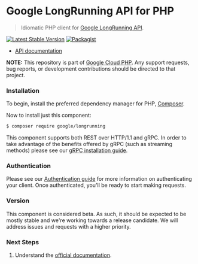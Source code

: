 # Google LongRunning API for PHP

> Idiomatic PHP client for [Google LongRunning API](https://cloud.google.com/service-infrastructure/docs/service-management/reference/rpc/google.longrunning).

[![Latest Stable Version](https://poser.pugx.org/google/longrunning/v/stable)](https://packagist.org/packages/google/longrunning) [![Packagist](https://img.shields.io/packagist/dm/google/longrunning.svg)](https://packagist.org/packages/google/longrunning)

- [API documentation](https://cloud.google.com/service-infrastructure/docs/service-management/reference/rpc/google.longrunning)

**NOTE:** This repository is part of [Google Cloud PHP](https://github.com/googleapis/google-cloud-php). Any
support requests, bug reports, or development contributions should be directed to
that project.

### Installation

To begin, install the preferred dependency manager for PHP, [Composer](https://getcomposer.org/).

Now to install just this component:

```sh
$ composer require google/longrunning
```

This component supports both REST over HTTP/1.1 and gRPC. In order to take advantage of the benefits offered by gRPC (such as streaming methods)
please see our [gRPC installation guide](https://cloud.google.com/php/grpc).

### Authentication

Please see our [Authentication guide](https://github.com/googleapis/google-cloud-php/blob/main/AUTHENTICATION.md) for more information
on authenticating your client. Once authenticated, you'll be ready to start making requests.

### Version

This component is considered beta. As such, it should be expected to be mostly
stable and we're working towards a release candidate. We will address issues
and requests with a higher priority.

### Next Steps

1. Understand the [official documentation](https://cloud.google.com/service-infrastructure/docs/service-management/reference/rpc/google.longrunning/docs).
